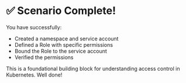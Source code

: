 # ✅ Scenario Complete!

You have successfully:

- Created a namespace and service account
- Defined a Role with specific permissions
- Bound the Role to the service account
- Verified the permissions

This is a foundational building block for understanding access control in Kubernetes. Well done!
